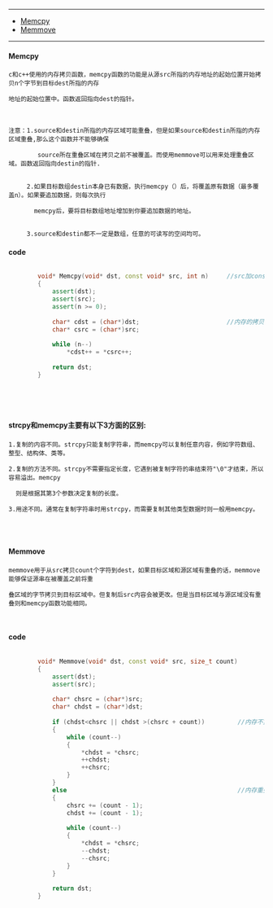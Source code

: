 ---------------------------------------

* [Memcpy](#memcpy)
* [Memmove](#memmove)

---------------------------------------



#### Memcpy

	c和c++使用的内存拷贝函数，memcpy函数的功能是从源src所指的内存地址的起始位置开始拷贝n个字节到目标dest所指的内存
	
	地址的起始位置中。函数返回指向dest的指针。
	
<br>

	注意：1.source和destin所指的内存区域可能重叠，但是如果source和destin所指的内存区域重叠,那么这个函数并不能够确保
	
	        source所在重叠区域在拷贝之前不被覆盖。而使用memmove可以用来处理重叠区域。函数返回指向destin的指针.
		 
		 
		 2.如果目标数组destin本身已有数据，执行memcpy（）后，将覆盖原有数据（最多覆盖n）。如果要追加数据，则每次执行
		 
		   memcpy后，要将目标数组地址增加到你要追加数据的地址。
		 
		  
		 3.source和destin都不一定是数组，任意的可读写的空间均可。
		  

#### code

```cpp

		void* Memcpy(void* dst, const void* src, int n)     //src加const,只读，防止被意外修改，
		{
			assert(dst);
			assert(src);
			assert(n >= 0);
		
			char* cdst = (char*)dst;                        //内存的拷贝是一个字节一个字节的拷贝
			char* csrc = (char*)src;
		
			while (n--)
				*cdst++ = *csrc++;
		
			return dst;
		}
		
		
```

<br>

#### strcpy和memcpy主要有以下3方面的区别:

	1.复制的内容不同。strcpy只能复制字符串，而memcpy可以复制任意内容，例如字符数组、整型、结构体、类等。
	
	2.复制的方法不同。strcpy不需要指定长度，它遇到被复制字符的串结束符"\0"才结束，所以容易溢出。memcpy
	
	  则是根据其第3个参数决定复制的长度。
	 
	3.用途不同。通常在复制字符串时用strcpy，而需要复制其他类型数据时则一般用memcpy。
	
	
<br>
<br>

#### Memmove

	memmove用于从src拷贝count个字符到dest，如果目标区域和源区域有重叠的话，memmove能够保证源串在被覆盖之前将重
	
	叠区域的字节拷贝到目标区域中。但复制后src内容会被更改。但是当目标区域与源区域没有重叠则和memcpy函数功能相同。
	

<br>


#### code

```cpp

		void* Memmove(void* dst, const void* src, size_t count)
		{
			assert(dst);
			assert(src);
		
			char* chsrc = (char*)src;
			char* chdst = (char*)dst;
		
			if (chdst<chsrc || chdst >(chsrc + count))         //内存不重叠的情况，从前往后，从后往前后可以
			{
				while (count--)
				{
					*chdst = *chsrc;
					++chdst;
					++chsrc;
				}
			}
			else                                               //内存重叠时，从后往前拷贝
			{
				chsrc += (count - 1);
				chdst += (count - 1);
		
				while (count--)
				{
					*chdst = *chsrc;
					--chdst;
					--chsrc;
				}
			}
		
			return dst;
		}
		
		
		
```



